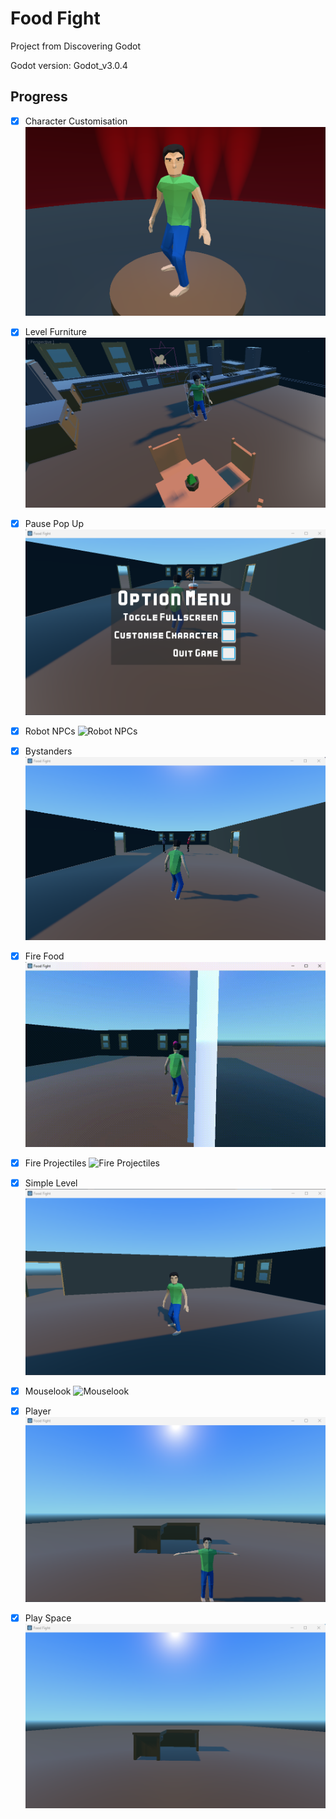 # Food Fight

Project from Discovering Godot

Godot version: Godot_v3.0.4

## Progress

- [x] Character Customisation
![Character Customisation](_screenshots/character-customisation.png)

- [x] Level Furniture
![Level Furniture](_screenshots/furniture.png)

- [x] Pause Pop Up
![Pause Pop Up](_screenshots/pause-popup.png)

- [x] Robot NPCs
![Robot NPCs](_screenshots/robot-npc.gif)

- [x] Bystanders
![Bystanders](_screenshots/bystanders.png)

- [x] Fire Food
![Fire Food](_screenshots/fire-food.gif)

- [x] Fire Projectiles
![Fire Projectiles](_screenshots/fire.gif)

- [x] Simple Level
![Simple Level](_screenshots/simple-level.png)

- [x] Mouselook
![Mouselook](_screenshots/mouselook.gif)

- [x] Player
![Player](_screenshots/player.png)

- [x] Play Space
![Play Space](_screenshots/play-space.png)
